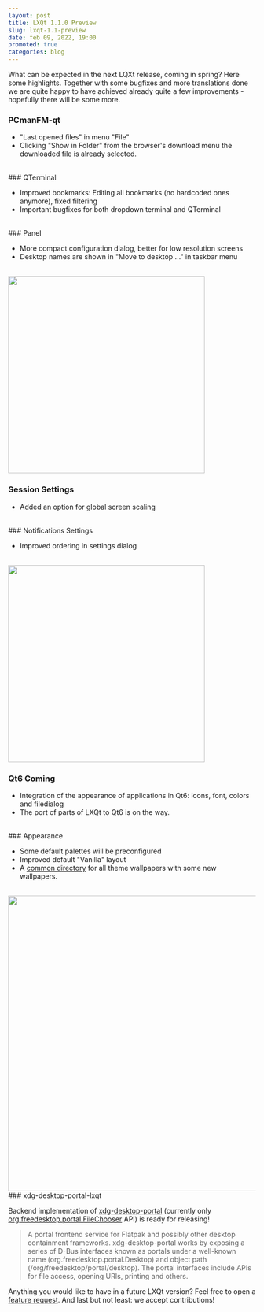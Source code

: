 ```yaml
---
layout: post
title: LXQt 1.1.0 Preview
slug: lxqt-1.1-preview
date: feb 09, 2022, 19:00
promoted: true
categories: blog
---
```


 What can be expected in the next LQXt release, coming in spring? Here some highlights.
 Together with some bugfixes and more translations done we are quite happy to have achieved already quite a few
 improvements - hopefully there will be some more.

### PCmanFM-qt

* "Last opened files" in menu "File"
*  Clicking "Show in Folder" from the browser's download menu the downloaded file is already selected.

<br/>
### QTerminal

* Improved bookmarks: Editing all bookmarks (no hardcoded ones anymore),
 fixed filtering
* Important bugfixes for both dropdown terminal and QTerminal

<br/>
### Panel

* More compact configuration dialog, better for low resolution screens
* Desktop names are shown in "Move to desktop ..." in taskbar menu

<br/>
<img src="../../../../../images/posts/panelsettings.png" width="400" />

### Session Settings

* Added an option for global screen scaling

<br/>
### Notifications Settings

* Improved ordering in settings dialog

<br/>
<img src="../../../../../images/posts/notification-settings.png" width="400"/>


### Qt6 Coming

* Integration of the appearance of applications in Qt6: icons, font, colors and filedialog
* The port of parts of LXQt to Qt6 is on the way.

<br/>
### Appearance

* Some default palettes will be preconfigured
* Improved default "Vanilla" layout
* A [common directory](https://github.com/lxqt/lxqt-themes/tree/master/wallpapers) for all theme wallpapers with some new wallpapers.


<br/>
<img src="../../../../../images/posts/plasma-logo-dark.png" width="600"/>


<br/>
### xdg-desktop-portal-lxqt

Backend implementation of [xdg-desktop-portal](https://github.com/flatpak/xdg-desktop-portal#readme) (currently only [org.freedesktop.portal.FileChooser](https://flatpak.github.io/xdg-desktop-portal/#gdbus-org.freedesktop.portal.FileChooser) API) is ready for releasing!

<blockquote>A portal frontend service for Flatpak and possibly other desktop containment frameworks.
 xdg-desktop-portal works by exposing a series of D-Bus interfaces known as portals under a well-known name   (org.freedesktop.portal.Desktop) and object path (/org/freedesktop/portal/desktop).
 The portal interfaces include APIs for file access, opening URIs, printing and others.</blockquote>

 Anything you would like to have in a future LXQt version? Feel free to open a [feature request](https://github.com/lxqt/lxqt/issues/new?assignees=&labels=&template=feature_request.md&title=%5BFeature+request%5D). And last but not least: we accept contributions!



